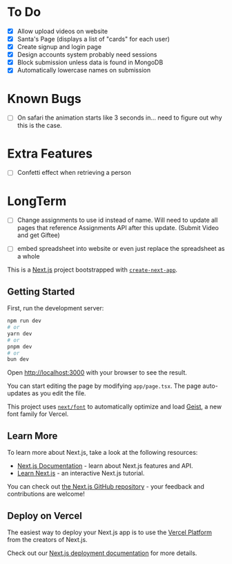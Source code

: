 # To Do
- [x] Allow upload videos on website
- [x] Santa's Page (displays a list of "cards" for each user)
- [x] Create signup and login page
- [x] Design accounts system probably need sessions
- [x] Block submission unless data is found in MongoDB
- [x] Automatically lowercase names on submission

# Known Bugs
- [ ] On safari the animation starts like 3 seconds in... need to figure out why this is the case.

# Extra Features

- [ ] Confetti effect when retrieving a person

# LongTerm
- [ ] Change assignments to use id instead of name. Will need to update all pages that reference Assignments API after this update. (Submit Video and get Giftee)
- [ ] embed spreadsheet into website or even just replace the spreadsheet as a whole




This is a [Next.js](https://nextjs.org) project bootstrapped with [`create-next-app`](https://nextjs.org/docs/app/api-reference/cli/create-next-app).

## Getting Started

First, run the development server:

```bash
npm run dev
# or
yarn dev
# or
pnpm dev
# or
bun dev
```

Open [http://localhost:3000](http://localhost:3000) with your browser to see the result.

You can start editing the page by modifying `app/page.tsx`. The page auto-updates as you edit the file.

This project uses [`next/font`](https://nextjs.org/docs/app/building-your-application/optimizing/fonts) to automatically optimize and load [Geist](https://vercel.com/font), a new font family for Vercel.

## Learn More

To learn more about Next.js, take a look at the following resources:

- [Next.js Documentation](https://nextjs.org/docs) - learn about Next.js features and API.
- [Learn Next.js](https://nextjs.org/learn) - an interactive Next.js tutorial.

You can check out [the Next.js GitHub repository](https://github.com/vercel/next.js) - your feedback and contributions are welcome!

## Deploy on Vercel

The easiest way to deploy your Next.js app is to use the [Vercel Platform](https://vercel.com/new?utm_medium=default-template&filter=next.js&utm_source=create-next-app&utm_campaign=create-next-app-readme) from the creators of Next.js.

Check out our [Next.js deployment documentation](https://nextjs.org/docs/app/building-your-application/deploying) for more details.
